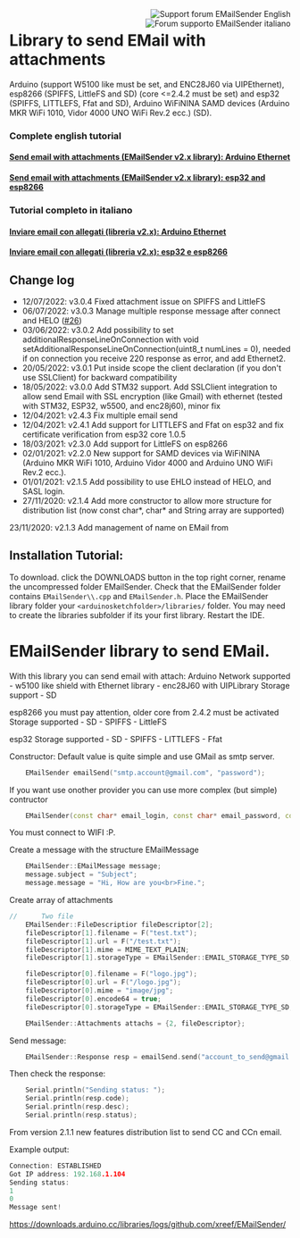 <div>
<a href="https://www.mischianti.org/forums/forum/mischiantis-libraries/emailsender-send-email-with-attachments/"><img
  src="https://github.com/xreef/LoRa_E32_Series_Library/raw/master/resources/buttonSupportForumEnglish.png" alt="Support forum EMailSender English"
   align="right"></a>
</div>
<div>
<a href="https://www.mischianti.org/it/forums/forum/le-librerie-di-mischianti/emailsender-invio-di-email-con-allegati/"><img
  src="https://github.com/xreef/LoRa_E32_Series_Library/raw/master/resources/buttonSupportForumItaliano.png" alt="Forum supporto EMailSender italiano"
  align="right"></a>
</div>



#
#

# Library to send EMail with attachments 
Arduino (support W5100 like must be set, and ENC28J60 via UIPEthernet), esp8266 (SPIFFS, LittleFS and SD) (core <=2.4.2 must be set) and esp32 (SPIFFS, LITTLEFS, Ffat and SD), Arduino WiFiNINA SAMD devices (Arduino MKR WiFi 1010, Vidor 4000 UNO WiFi Rev.2 ecc.) (SD). 

### Complete english tutorial
#### [Send email with attachments (EMailSender v2.x library): Arduino Ethernet](https://www.mischianti.org/2020/06/09/send-email-with-attachments-v2-x-library-arduino-ethernet-part-1/)
#### [Send email with attachments (EMailSender v2.x library): esp32 and esp8266](https://www.mischianti.org/2020/06/16/send-email-with-attachments-emailsender-v2-x-library-esp32-and-esp8266-part-2/)

### Tutorial completo in italiano
#### [Inviare email con allegati (libreria v2.x): Arduino Ethernet](https://www.mischianti.org/it/2020/06/09/inviare-email-con-allegati-libreria-v2-x-arduino-ethernet-part-1/)
#### [Inviare email con allegati (libreria v2.x): esp32 e esp8266](https://www.mischianti.org/it/2020/06/16/inviare-email-con-allegati-libreria-v2-x-esp32-e-esp8266-part-2/)

## Change log
 - 12/07/2022: v3.0.4 Fixed attachment issue on SPIFFS and LittleFS
 - 06/07/2022: v3.0.3 Manage multiple response message after connect and HELO ([#26](https://github.com/xreef/EMailSender/issues/26))
 - 03/06/2022: v3.0.2 Add possibility to set additionalResponseLineOnConnection with void setAdditionalResponseLineOnConnection(uint8_t numLines = 0), needed if on connection you receive 220 response as error, and add Ethernet2.
 - 20/05/2022: v3.0.1 Put inside scope the client declaration (if you don't use SSLClient) for backward compatibility
 - 18/05/2022: v3.0.0 Add STM32 support. Add SSLClient integration to allow send Email with SSL encryption (like Gmail) with ethernet (tested with STM32, ESP32, w5500, and enc28j60), minor fix
 - 12/04/2021: v2.4.3 Fix multiple email send
 - 12/04/2021: v2.4.1 Add support for LITTLEFS and Ffat on esp32 and fix certificate verification from esp32 core 1.0.5 
 - 18/03/2021: v2.3.0 Add support for LittleFS on esp8266
 - 02/01/2021: v2.2.0 New support for SAMD devices via WiFiNINA (Arduino MKR WiFi 1010, Arduino Vidor 4000 and Arduino UNO WiFi Rev.2 ecc.).
 - 01/01/2021: v2.1.5 Add possibility to use EHLO instead of HELO, and SASL login.
 - 27/11/2020: v2.1.4 Add more constructor to allow more structure for distribution list (now const char*, char* and String array are supported)

23/11/2020: v2.1.3 Add management of name on EMail from 

## Installation Tutorial: 

To download. 
click the DOWNLOADS button in the top right corner, rename the uncompressed folder EMailSender. 
Check that the EMailSender folder contains `EMailSender\\.cpp` and `EMailSender.h`. 
Place the EMailSender library folder your `<arduinosketchfolder>/libraries/` folder. 
You may need to create the libraries subfolder if its your first library. 
Restart the IDE.

# EMailSender library to send EMail.
With this library you can send email with attach:
Arduino
Network supported
	- w5100 like shield with Ethernet library
	- enc28J60 with UIPLibrary
Storage support
	- SD
 
esp8266
you must pay attention, older core from 2.4.2 must be activated
Storage supported
	- SD 
	- SPIFFS
	- LittleFS 

esp32
Storage supported
	- SD
	- SPIFFS
	- LITTLEFS
	- Ffat

Constructor:
Default value is quite simple and use GMail as smtp server. 
```cpp
	EMailSender emailSend("smtp.account@gmail.com", "password");
```

If you want use onother provider you can use more complex (but simple) contructor
```cpp
	EMailSender(const char* email_login, const char* email_password, const char* email_from, const char* smtp_server, uint16_t smtp_port);

```

You must connect to WIFI :P.

Create a message with the structure EMailMessage
```cpp
    EMailSender::EMailMessage message;
    message.subject = "Subject";
    message.message = "Hi, How are you<br>Fine.";
```

Create array of attachments
```cpp
// 		Two file
    EMailSender::FileDescriptior fileDescriptor[2];
    fileDescriptor[1].filename = F("test.txt");
    fileDescriptor[1].url = F("/test.txt");
    fileDescriptor[1].mime = MIME_TEXT_PLAIN;
    fileDescriptor[1].storageType = EMailSender::EMAIL_STORAGE_TYPE_SD;

    fileDescriptor[0].filename = F("logo.jpg");
    fileDescriptor[0].url = F("/logo.jpg");
    fileDescriptor[0].mime = "image/jpg";
    fileDescriptor[0].encode64 = true;
    fileDescriptor[0].storageType = EMailSender::EMAIL_STORAGE_TYPE_SD;

    EMailSender::Attachments attachs = {2, fileDescriptor};
```

Send message:
```cpp
    EMailSender::Response resp = emailSend.send("account_to_send@gmail.com", message, attachs);
```

Then check the response:
```cpp
    Serial.println("Sending status: ");
    Serial.println(resp.code);
    Serial.println(resp.desc);
    Serial.println(resp.status);
```

From version 2.1.1 new features distribution list to send CC and CCn email.

Example output:

```cpp
Connection: ESTABLISHED
Got IP address: 192.168.1.104
Sending status: 
1
0
Message sent!
```

https://downloads.arduino.cc/libraries/logs/github.com/xreef/EMailSender/